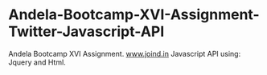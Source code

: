 # Andela-Bootcamp-XVI-Assignment-Twitter-Javascript-API

Andela Bootcamp XVI Assignment. www.joind.in Javascript API using: Jquery and Html.

